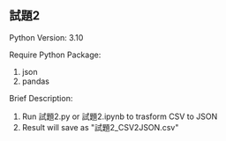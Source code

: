 
## 試題2

Python Version: 3.10

Require Python Package:
1. json
2. pandas


Brief Description:
1. Run 試題2.py or 試題2.ipynb to trasform CSV to JSON
2. Result will save as "試題2_CSV2JSON.csv" 

